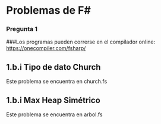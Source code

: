 # Problemas de F#
### Pregunta 1

###Los programas pueden correrse en el compilador online: https://onecompiler.com/fsharp/

## 1.b.i  Tipo de dato Church
Este problema se encuentra en church.fs


## 1.b.i Max Heap Simétrico 
Este problema se encuentra en arbol.fs


